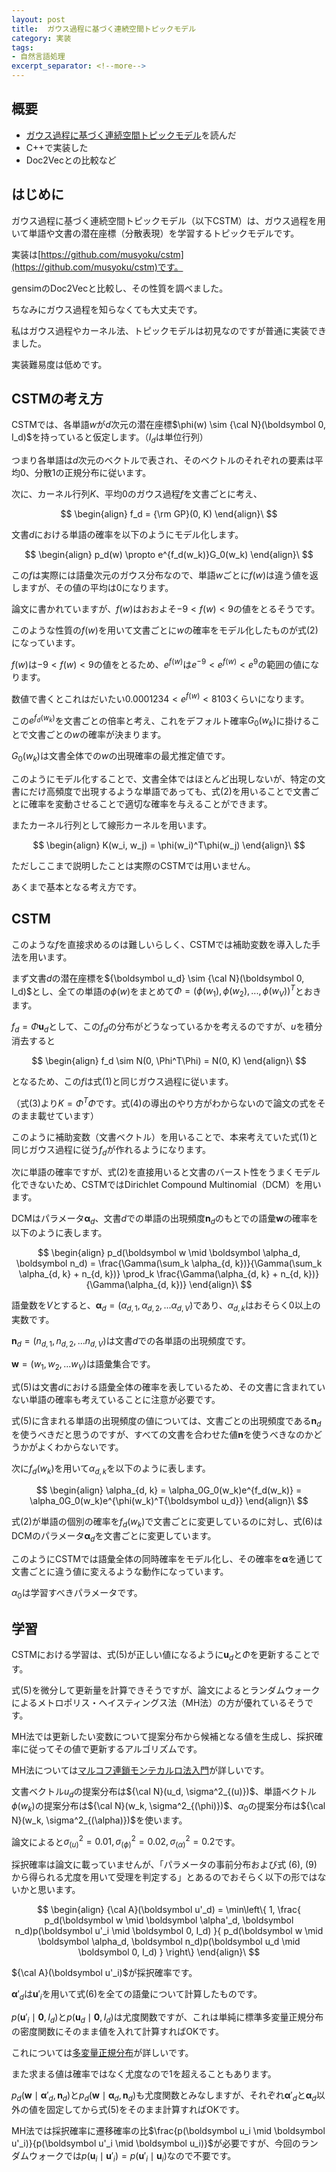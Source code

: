 ```yaml
---
layout: post
title:  ガウス過程に基づく連続空間トピックモデル
category: 実装
tags:
- 自然言語処理
excerpt_separator: <!--more-->
---
```


## 概要

- [ガウス過程に基づく連続空間トピックモデル](http://chasen.org/~daiti-m/paper/nl213cstm.pdf)を読んだ
- C++で実装した
- Doc2Vecとの比較など

## はじめに

ガウス過程に基づく連続空間トピックモデル（以下CSTM）は、ガウス過程を用いて単語や文書の潜在座標（分散表現）を学習するトピックモデルです。

実装は[https://github.com/musyoku/cstm](https://github.com/musyoku/cstm)です。

gensimのDoc2Vecと比較し、その性質を調べました。

ちなみにガウス過程を知らなくても大丈夫です。

私はガウス過程やカーネル法、トピックモデルは初見なのですが普通に実装できました。

実装難易度は低めです。

## CSTMの考え方

CSTMでは、各単語$w$が$d$次元の潜在座標$\phi(w) \sim {\cal N}(\boldsymbol 0, I_d)$を持っていると仮定します。（$I_d$は単位行列）

つまり各単語は$d$次元のベクトルで表され、そのベクトルのそれぞれの要素は平均0、分散1の正規分布に従います。

次に、カーネル行列$K$、平均$0$のガウス過程$f$を文書ごとに考え、

$$
  \begin{align}
    f_d = {\rm GP}(0, K)
  \end{align}\
$$

文書$d$における単語の確率を以下のようにモデル化します。

$$
  \begin{align}
    p_d(w) \propto e^{f_d(w_k)}G_0(w_k)
  \end{align}\
$$

この$f$は実際には語彙次元のガウス分布なので、単語$w$ごとに$f(w)$は違う値を返しますが、その値の平均は0になります。

論文に書かれていますが、$f(w)$はおおよそ$-9 < f(w) < 9$の値をとるそうです。

このような性質の$f(w)$を用いて文書ごとに$w$の確率をモデル化したものが式(2)になっています。

$f(w)$は$-9 < f(w) < 9$の値をとるため、$e^{f(w)}$は$e^{-9} < e^{f(w)} < e^9$の範囲の値になります。

数値で書くとこれはだいたい$0.0001234 < e^{f(w)} < 8103$くらいになります。

この$e^{f_d(w_k)}$を文書ごとの倍率と考え、これをデフォルト確率$G_0(w_k)$に掛けることで文書ごとの$w$の確率が決まります。

$G_0(w_k)$は文書全体での$w$の出現確率の最尤推定値です。

このようにモデル化することで、文書全体ではほとんど出現しないが、特定の文書にだけ高頻度で出現するような単語であっても、式(2)を用いることで文書ごとに確率を変動させることで適切な確率を与えることができます。

またカーネル行列として線形カーネルを用います。

$$
  \begin{align}
    K(w_i, w_j) = \phi(w_i)^T\phi(w_j)
  \end{align}\
$$

ただしここまで説明したことは実際のCSTMでは用いません。

あくまで基本となる考え方です。

## CSTM

このような$f$を直接求めるのは難しいらしく、CSTMでは補助変数を導入した手法を用います。

まず文書$d$の潜在座標を${\boldsymbol u_d} \sim {\cal N}(\boldsymbol 0, I_d)$とし、全ての単語の$\phi(w)$をまとめて$\Phi = (\phi(w_1), \phi(w_2), ..., \phi(w_V))^T$とおきます。

$f_d=\Phi {\boldsymbol u_d}$として、この$f_d$の分布がどうなっているかを考えるのですが、$u$を積分消去すると

$$
  \begin{align}
      f_d \sim N(0, \Phi^T\Phi) = N(0, K)
  \end{align}\
$$

となるため、この$f$は式(1)と同じガウス過程に従います。

（式(3)より$K=\Phi^T\Phi$です。式(4)の導出のやり方がわからないので論文の式をそのまま載せています）

このように補助変数（文書ベクトル）を用いることで、本来考えていた式(1)と同じガウス過程に従う$f_d$が作れるようになります。

次に単語の確率ですが、式(2)を直接用いると文書のバースト性をうまくモデル化できないため、CSTMではDirichlet Compound Multinomial（DCM）を用います。

DCMはパラメータ$\boldsymbol \alpha_d$、文書$d$での単語の出現頻度$\boldsymbol n_d$のもとでの語彙$\boldsymbol w$の確率を以下のように表します。

$$
  \begin{align}
      p_d(\boldsymbol w \mid \boldsymbol \alpha_d, \boldsymbol n_d) = 
      \frac{\Gamma(\sum_k \alpha_{d, k})}{\Gamma(\sum_k \alpha_{d, k} + n_{d, k})}
      \prod_k \frac{\Gamma(\alpha_{d, k} + n_{d, k})}{\Gamma(\alpha_{d, k})}
  \end{align}\
$$

語彙数を$V$とすると、$\boldsymbol \alpha_d = (\alpha_{d,1}, \alpha_{d,2}, ... \alpha_{d, V})$であり、$\alpha_{d, k}$はおそらく0以上の実数です。

$\boldsymbol n_d = (n_{d,1}, n_{d,2}, ... n_{d, V})$は文書$d$での各単語の出現頻度です。

$\boldsymbol w = (w_1, w_2, ... w_V)$は語彙集合です。

式(5)は文書$d$における語彙全体の確率を表しているため、その文書に含まれていない単語の確率も考えていることに注意が必要です。

式(5)に含まれる単語の出現頻度の値については、文書ごとの出現頻度である$\boldsymbol n_d$を使うべきだと思うのですが、すべての文書を合わせた値$\boldsymbol n$を使うべきなのかどうかがよくわからないです。

次に$f_d(w_k)$を用いて$\alpha_{d,k}$を以下のように表します。

$$
  \begin{align}
    \alpha_{d, k} = \alpha_0G_0(w_k)e^{f_d(w_k)} = \alpha_0G_0(w_k)e^{\phi(w_k)^T{\boldsymbol u_d}}
  \end{align}\
$$

式(2)が単語の個別の確率を$f_d(w_k)$で文書ごとに変更しているのに対し、式(6)はDCMのパラメータ$\boldsymbol \alpha_d$を文書ごとに変更しています。

このようにCSTMでは語彙全体の同時確率をモデル化し、その確率を$\boldsymbol \alpha$を通じて文書ごとに違う値に変えるような動作になっています。

$\alpha_0$は学習すべきパラメータです。

## 学習

CSTMにおける学習は、式(5)が正しい値になるように${\boldsymbol u_d}$と$\Phi$を更新することです。

式(5)を微分して更新量を計算できそうですが、論文によるとランダムウォークによるメトロポリス・ヘイスティングス法（MH法）の方が優れているそうです。


MH法では更新したい変数について提案分布から候補となる値を生成し、採択確率に従ってその値で更新するアルゴリズムです。

MH法については[マルコフ連鎖モンテカルロ法入門](http://ebsa.ism.ac.jp/ebooks/sites/default/files/ebook/1881/pdf/vol3_ch10.pdf)が詳しいです。

文書ベクトル$u_d$の提案分布は${\cal N}(u_d, \sigma^2_{(u)})$、単語ベクトル$\phi(w_k)$の提案分布は${\cal N}(w_k, \sigma^2_{(\phi)})$、$\alpha_0$の提案分布は${\cal N}(w_k, \sigma^2_{(\alpha)})$を使います。

論文によると$\sigma^2_{(u)} = 0.01,\sigma^2_{(\phi)} = 0.02, \sigma^2_{(\alpha)} = 0.2$です。

採択確率は論文に載っていませんが、「パラメータの事前分布および式 (6), (9) から得られる尤度を用いて受理を判定する」とあるのでおそらく以下の形ではないかと思います。


$$
  \begin{align}
    {\cal A}(\boldsymbol u'_d) = \min\left\{
      1,
      \frac{
        p_d(\boldsymbol w \mid \boldsymbol \alpha'_d, \boldsymbol n_d)p(\boldsymbol u'_i \mid \boldsymbol 0, I_d)
      }{
        p_d(\boldsymbol w \mid \boldsymbol \alpha_d, \boldsymbol n_d)p(\boldsymbol u_d \mid \boldsymbol 0, I_d)
      }
    \right\}
  \end{align}\
$$

${\cal A}(\boldsymbol u'_i)$が採択確率です。

$\boldsymbol \alpha'_d$は$\boldsymbol u'_i$を用いて式(6)を全ての語彙について計算したものです。

$p(\boldsymbol u'_i \mid \boldsymbol 0, I_d)$と$p(\boldsymbol u_d \mid \boldsymbol 0, I_d)$は尤度関数ですが、これは単純に標準多変量正規分布の密度関数にそのまま値を入れて計算すればOKです。

これについては[多変量正規分布](http://www012.upp.so-net.ne.jp/doi/math/anova/m_normal.pdf)が詳しいです。

また求まる値は確率ではなく尤度なので1を超えることもあります。

$p_d(\boldsymbol w \mid \boldsymbol \alpha'_d, \boldsymbol n_d)$と$p_d(\boldsymbol w \mid \boldsymbol \alpha_d, \boldsymbol n_d)$も尤度関数とみなしますが、それぞれ$\boldsymbol \alpha'_d$と$\boldsymbol \alpha_d$以外の値を固定してから式(5)をそのまま計算すればOKです。

MH法では採択確率に遷移確率の比$\frac{p(\boldsymbol u_i \mid \boldsymbol u'_i)}{p(\boldsymbol u'_i \mid \boldsymbol u_i)}$が必要ですが、今回のランダムウォークでは$p(\boldsymbol u_i \mid \boldsymbol u'_i) = p(\boldsymbol u'_i \mid \boldsymbol u_i)$なので不要です。